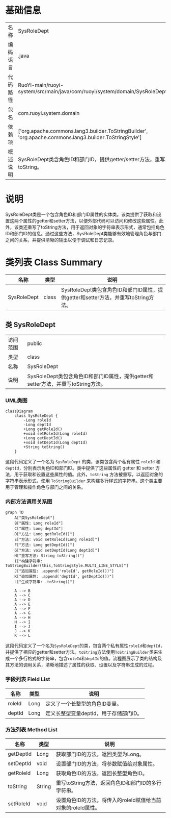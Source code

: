 # 基础信息

|      |      |
|------|------|
| 名称 | SysRoleDept |
| 编码语言 | .java |
| 代码路径 | RuoYi-main/ruoyi-system/src/main/java/com/ruoyi/system/domain/SysRoleDept.java |
| 包名 | com.ruoyi.system.domain |
| 依赖项 | ['org.apache.commons.lang3.builder.ToStringBuilder', 'org.apache.commons.lang3.builder.ToStringStyle'] |
| 概述说明 | SysRoleDept类含角色ID和部门ID，提供getter/setter方法，重写toString。 |

# 说明

SysRoleDept类是一个包含角色ID和部门ID属性的实体类。该类提供了获取和设置这两个属性的getter和setter方法，以便外部代码可以访问和修改这些属性。此外，该类还重写了toString方法，用于返回对象的字符串表示形式，通常包括角色ID和部门ID的信息。通过这些方法，SysRoleDept类能够有效地管理角色与部门之间的关系，并提供清晰的输出以便于调试和日志记录。

# 类列表 Class Summary

| 名称   | 类型  | 说明 |
|-------|------|-------------|
| SysRoleDept | class | SysRoleDept类包含角色ID和部门ID属性，提供getter和setter方法，并重写toString方法。 |



## 类 SysRoleDept

|      |      |
|------|------|
| 访问范围 | public |
| 类型 | class |
| 名称 | SysRoleDept |
| 说明 | SysRoleDept类包含角色ID和部门ID属性，提供getter和setter方法，并重写toString方法。 |


### UML类图

```mermaid
classDiagram
    class SysRoleDept {
        -Long roleId
        -Long deptId
        +Long getRoleId()
        +void setRoleId(Long roleId)
        +Long getDeptId()
        +void setDeptId(Long deptId)
        +String toString()
    }
```

这段代码定义了一个名为 `SysRoleDept` 的类，该类包含两个私有属性 `roleId` 和 `deptId`，分别表示角色ID和部门ID。类中提供了这些属性的 getter 和 setter 方法，用于获取和设置这些属性的值。此外，`toString` 方法被重写，以返回对象的字符串表示形式，使用 `ToStringBuilder` 来构建多行样式的字符串。这个类主要用于管理和操作角色与部门之间的关系。


### 内部方法调用关系图

```mermaid
graph TD
    A["类SysRoleDept"]
    B["属性: Long roleId"]
    C["属性: Long deptId"]
    D["方法: Long getRoleId()"]
    E["方法: void setRoleId(Long roleId)"]
    F["方法: Long getDeptId()"]
    G["方法: void setDeptId(Long deptId)"]
    H["重写方法: String toString()"]
    I["构建字符串: ToStringBuilder(this,ToStringStyle.MULTI_LINE_STYLE)"]
    J["追加属性: .append('roleId', getRoleId())"]
    K["追加属性: .append('deptId', getDeptId())"]
    L["生成字符串: .toString()"]

    A --> B
    A --> C
    A --> D
    A --> E
    A --> F
    A --> G
    A --> H
    H --> I
    I --> J
    J --> K
    K --> L
```

这段代码定义了一个名为`SysRoleDept`的类，包含两个私有属性`roleId`和`deptId`，并提供了相应的getter和setter方法。`toString`方法使用`ToStringBuilder`类来生成一个多行格式的字符串，包含`roleId`和`deptId`的值。流程图展示了类的结构及其方法的调用关系，清晰地描述了属性的获取、设置以及字符串生成的过程。

### 字段列表 Field List

| 名称  | 类型  | 说明 |
|-------|-------|------|
| roleId | Long | 定义了一个长整型的角色ID变量。 |
| deptId | Long | 定义长整型变量deptId，用于存储部门ID。 |

### 方法列表 Method List

| 名称  | 类型  | 说明 |
|-------|-------|------|
| getDeptId | Long | 获取部门ID的方法，返回类型为Long。 |
| setDeptId | void | 设置部门ID的方法，将参数赋值给对象属性。 |
| getRoleId | Long | 获取角色ID的方法，返回长整型角色ID。 |
| toString | String | 重写toString方法，返回角色ID和部门ID的多行字符串。 |
| setRoleId | void | 设置角色ID的方法，将传入的roleId赋值给当前对象的roleId属性。 |




